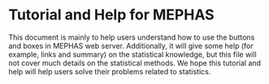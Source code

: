 # Tutorial and Help for MEPHAS

This document is mainly to help users understand how to use the buttons and boxes in MEPHAS web server.
Additionally, it will give some help (for example, links and summary) on the statistical knowledge, but this file will not cover much details on the statistical methods.
We hope this tutorial and help will help users solve their problems related to statistics. 